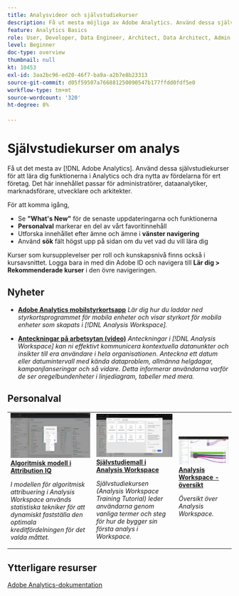 ```yaml
---
title: Analysvideor och självstudiekurser
description: Få ut mesta möjliga av Adobe Analytics. Använd dessa självstudiekurser för att lära dig funktionerna i Analytics och dra nytta av fördelarna för ert företag. Det här innehållet passar för administratörer, dataanalytiker, marknadsförare, utvecklare och arkitekter.
feature: Analytics Basics
role: User, Developer, Data Engineer, Architect, Data Architect, Admin, Leader
level: Beginner
doc-type: overview
thumbnail: null
kt: 10453
exl-id: 3aa2bc96-ed20-46f7-ba9a-a2b7e8b23313
source-git-commit: d05f59507a766881250090547b177ffdd0fdf5e0
workflow-type: tm+mt
source-wordcount: '320'
ht-degree: 8%

---
```




# Självstudiekurser om analys

Få ut det mesta av [!DNL Adobe Analytics]. Använd dessa självstudiekurser för att lära dig funktionerna i Analytics och dra nytta av fördelarna för ert företag. Det här innehållet passar för administratörer, dataanalytiker, marknadsförare, utvecklare och arkitekter.

För att komma igång,

* Se **&quot;What&#39;s New&quot;** för de senaste uppdateringarna och funktionerna
* **Personalval** markerar en del av vårt favoritinnehåll
* Utforska innehållet efter ämne och ämne i **vänster navigering**
* Använd **sök** fält högst upp på sidan om du vet vad du vill lära dig

Kurser som kursupplevelser per roll och kunskapsnivå finns också i kursavsnittet. Logga bara in med din Adobe ID och navigera till **Lär dig > Rekommenderade kurser** i den övre navigeringen.

<div id="whats-new-section">

## Nyheter

* **[Adobe Analytics mobilstyrkortsapp](additional-tools/analytics-dashboards/adobe-analytics-dashboards-in-app-experience.md)**
   *Lär dig hur du laddar ned styrkortsprogrammet för mobila enheter och visar styrkort för mobila enheter som skapats i [!DNL Analysis Workspace].*

* **[Anteckningar på arbetsytan (video)](analysis-workspace/navigating-workspace-projects/annotations-in-analysis-workspace.md)**
   *Anteckningar i [!DNL Analysis Workspace] kan ni effektivt kommunicera kontextuella datanunkter och insikter till era användare i hela organisationen. Anteckna ett datum eller datumintervall med kända dataproblem, allmänna helgdagar, kampanjlanseringar och så vidare. Detta informerar användarna varför de ser oregelbundenheter i linjediagram, tabeller med mera.*

</div>

<div id="recs-overview-body-1"></div>
<div id="recs-overview-body-2"></div>
<div id="recs-overview-body-3"></div>
<div id="recs-overview-body-4"></div>
<div id="recs-overview-body-5"></div>
<div id="recs-overview-body-6"></div>

<div id="staff-picks-section">

## Personalval

<table>
<tr>
  <td>
    <a href="analysis-workspace/attribution-iq/algorithmic-model-in-attribution-iq.md">
      <img alt="Algoritmisk modell i Attribution IQ" src="assets/36205.jpg" />
    </a>
    <div>
      <a href="analysis-workspace/attribution-iq/algorithmic-model-in-attribution-iq.md">
    <strong>Algoritmisk modell i Attribution IQ</strong>
    </a>
    </div>
    <p>
    <em>I modellen för algoritmisk attribuering i Analysis Workspace används statistiska tekniker för att dynamiskt fastställa den optimala kreditfördelningen för det valda måttet.</em>
    <p>
  </td>
   <td>
    <a href="analysis-workspace/navigating-workspace-projects/training-tutorial-template-in-analysis-workspace.md">
      <img alt="Självstudiemall i Analysis Workspace" src="assets/33773.jpg" />
    </a>
    <div>
      <a href="analysis-workspace/navigating-workspace-projects/training-tutorial-template-in-analysis-workspace.md">
    <strong>Självstudiemall i Analysis Workspace</strong>
    </a>
    </div>
    <p>
    <em>Självstudiekursen (Analysis Workspace Training Tutorial) leder användarna genom vanliga termer och steg för hur de bygger sin första analys i Workspace.</em>
    <p>
  </td>
  <td>
    <a href="analysis-workspace/analysis-workspace-basics/analysis-workspace-overview.md">
      <img alt="miniatyrbild för videon"Analysis Workspace Overview"" src="assets/thumb_analysis-workspace-overview.png" />
    </a>
    <div>
      <a href="analysis-workspace/analysis-workspace-basics/analysis-workspace-overview.md">
    <strong>Analysis Workspace - översikt</strong>
    </a>
    </div>
    <p>
    <em>Översikt över Analysis Workspace.</em>
    <p>
  </td>
</tr>
</table>

</div>

## Ytterligare resurser

[Adobe Analytics-dokumentation](https://experienceleague.adobe.com/docs/analytics.html)
